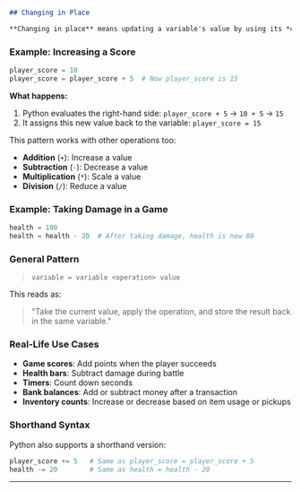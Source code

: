 
````markdown

## Changing in Place

**Changing in place** means updating a variable's value by using its *current* value to calculate its *new* value. This is a common technique in programming, especially in games or any system where values change over time.

````
### Example: Increasing a Score

```python
player_score = 10
player_score = player_score + 5  # Now player_score is 15
```

**What happens:**

1. Python evaluates the right-hand side: `player_score + 5` → `10 + 5` → `15`
2. It assigns this new value back to the variable: `player_score = 15`

This pattern works with other operations too:

* **Addition** (`+`): Increase a value
* **Subtraction** (`-`): Decrease a value
* **Multiplication** (`*`): Scale a value
* **Division** (`/`): Reduce a value

### Example: Taking Damage in a Game

```python
health = 100
health = health - 20  # After taking damage, health is now 80
```

### General Pattern

> `variable = variable <operation> value`

This reads as:

> "Take the current value, apply the operation, and store the result back in the same variable."

### Real-Life Use Cases

* **Game scores**: Add points when the player succeeds
* **Health bars**: Subtract damage during battle
* **Timers**: Count down seconds
* **Bank balances**: Add or subtract money after a transaction
* **Inventory counts**: Increase or decrease based on item usage or pickups

### Shorthand Syntax

Python also supports a shorthand version:

```python
player_score += 5   # Same as player_score = player_score + 5
health -= 20        # Same as health = health - 20
```

---

